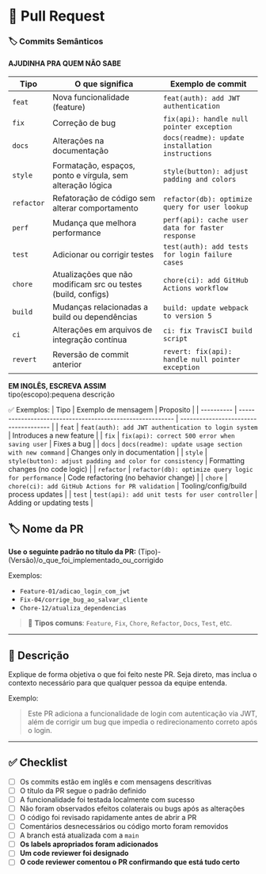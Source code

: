 # 🚀 Pull Request


### 🏷️ Commits Semânticos

#### AJUDINHA PRA QUEM NÃO SABE

| **Tipo**   | **O que significa**                                           | **Exemplo de commit**                             |
| ---------- | ------------------------------------------------------------- | ------------------------------------------------- |
| `feat`     | Nova funcionalidade (feature)                                 | `feat(auth): add JWT authentication`              |
| `fix`      | Correção de bug                                               | `fix(api): handle null pointer exception`         |
| `docs`     | Alterações na documentação                                    | `docs(readme): update installation instructions`  |
| `style`    | Formatação, espaços, ponto e vírgula, sem alteração lógica    | `style(button): adjust padding and colors`        |
| `refactor` | Refatoração de código sem alterar comportamento               | `refactor(db): optimize query for user lookup`    |
| `perf`     | Mudança que melhora performance                               | `perf(api): cache user data for faster response`  |
| `test`     | Adicionar ou corrigir testes                                  | `test(auth): add tests for login failure cases`   |
| `chore`    | Atualizações que não modificam src ou testes (build, configs) | `chore(ci): add GitHub Actions workflow`          |
| `build`    | Mudanças relacionadas a build ou dependências                 | `build: update webpack to version 5`              |
| `ci`       | Alterações em arquivos de integração contínua                 | `ci: fix TravisCI build script`                   |
| `revert`   | Reversão de commit anterior                                   | `revert: fix(api): handle null pointer exception` |



**EM INGLÊS, ESCREVA ASSIM**
<br>
tipo(escopo):pequena descrição

✅ Exemplos:
| Tipo       | Exemplo de mensagem                                       | Proposito                             |
| ---------- | --------------------------------------------------------- | ------------------------------------- |
| `feat`     | `feat(auth): add JWT authentication to login system`      | Introduces a new feature              |
| `fix`      | `fix(api): correct 500 error when saving user`            | Fixes a bug                           |
| `docs`     | `docs(readme): update usage section with new command`     | Changes only in documentation         |
| `style`    | `style(button): adjust padding and color for consistency` | Formatting changes (no code logic)    |
| `refactor` | `refactor(db): optimize query logic for performance`      | Code refactoring (no behavior change) |
| `chore`    | `chore(ci): add GitHub Actions for PR validation`         | Tooling/config/build process updates  |
| `test`     | `test(api): add unit tests for user controller`           | Adding or updating tests              |


## 🏷️ Nome da PR

**Use o seguinte padrão no título da PR:**
(Tipo)-(Versão)/o_que_foi_implementado_ou_corrigido

Exemplos:
- `Feature-01/adicao_login_com_jwt`
- `Fix-04/corrige_bug_ao_salvar_cliente`
- `Chore-12/atualiza_dependencias`

> 🔔 **Tipos comuns**: `Feature`, `Fix`, `Chore`, `Refactor`, `Docs`, `Test`, etc.

---

## 🧠 Descrição

Explique de forma objetiva o que foi feito neste PR. Seja direto, mas inclua o contexto necessário para que qualquer pessoa da equipe entenda.



Exemplo:
> Este PR adiciona a funcionalidade de login com autenticação via JWT, além de corrigir um bug que impedia o redirecionamento correto após o login.

---

## ✅ Checklist

- [ ] Os commits estão em inglês e com mensagens descritivas
- [ ] O título da PR segue o padrão definido
- [ ] A funcionalidade foi testada localmente com sucesso
- [ ] Não foram observados efeitos colaterais ou bugs após as alterações
- [ ] O código foi revisado rapidamente antes de abrir a PR
- [ ] Comentários desnecessários ou código morto foram removidos
- [ ] A branch está atualizada com a `main`
- [ ] **Os labels apropriados foram adicionados**
- [ ] **Um code reviewer foi designado**
- [ ] **O code reviewer comentou o PR confirmando que está tudo certo**